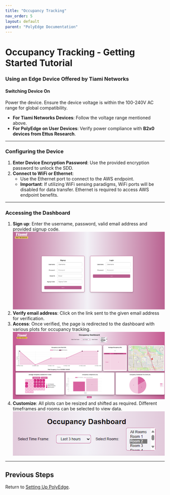 ```yaml
---
title: "Occupancy Tracking"
nav_order: 5
layout: default
parent: "PolyEdge Documentation"
---
```


# Occupancy Tracking - Getting Started Tutorial

### Using an Edge Device Offered by Tiami Networks

#### Switching Device On
Power the device. Ensure the device voltage is within the 100-240V AC range for global compatibility.

- **For Tiami Networks Devices**: Follow the voltage range mentioned above.
- **For PolyEdge on User Devices**: Verify power compliance with **B2x0 devices from Ettus Research**.

---

### Configuring the Device

1. **Enter Device Encryption Password**: Use the provided encryption password to unlock the SDD.
2. **Connect to WiFi or Ethernet**:  
   - Use the Ethernet port to connect to the AWS endpoint.
   - **Important**: If utilizing WiFi sensing paradigms, WiFi ports will be disabled for data transfer. Ethernet is required to access AWS endpoint benefits.

---

### Accessing the Dashboard

1. **Sign up**: Enter the username, password, valid email address and provided signup code.
   ![Sign up screenshot](dashboard-images/sign-up.png)
2. **Verify email address**: Click on the link sent to the given email address for verification.
3. **Access**: Once verified, the page is redirected to the dashboard with various plots for occupancy tracking.
   ![Dashboard screenshot](dashboard-images/dashboard.png)
4. **Customize**: All plots can be resized and shifted as required. Different timeframes and rooms can be selected to view data.
   ![Customize plots screenshot](dashboard-images/options.png)

---
## Previous Steps

Return to [Setting Up PolyEdge](setting-up-polyedge.md).
